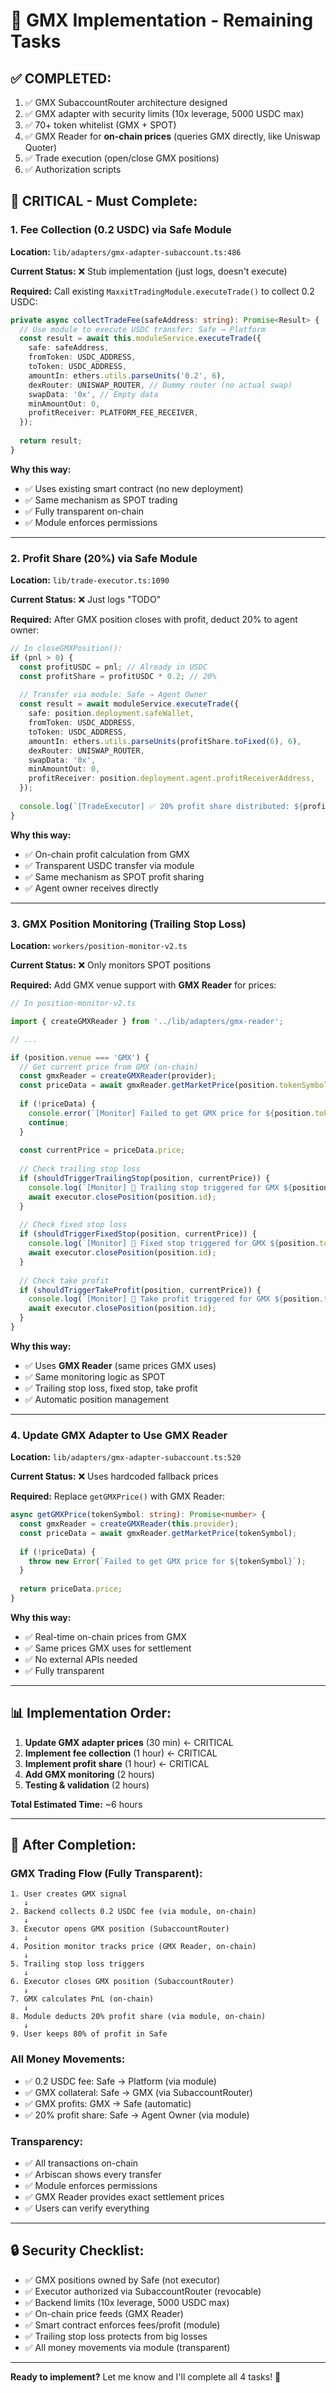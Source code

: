 # 🚧 GMX Implementation - Remaining Tasks

## ✅ COMPLETED:
1. ✅ GMX SubaccountRouter architecture designed
2. ✅ GMX adapter with security limits (10x leverage, 5000 USDC max)
3. ✅ 70+ token whitelist (GMX + SPOT)
4. ✅ GMX Reader for **on-chain prices** (queries GMX directly, like Uniswap Quoter)
5. ✅ Trade execution (open/close GMX positions)
6. ✅ Authorization scripts

## 🔴 CRITICAL - Must Complete:

### 1. **Fee Collection (0.2 USDC) via Safe Module**
**Location:** `lib/adapters/gmx-adapter-subaccount.ts:486`

**Current Status:** ❌ Stub implementation (just logs, doesn't execute)

**Required:** Call existing `MaxxitTradingModule.executeTrade()` to collect 0.2 USDC:

```typescript
private async collectTradeFee(safeAddress: string): Promise<Result> {
  // Use module to execute USDC transfer: Safe → Platform
  const result = await this.moduleService.executeTrade({
    safe: safeAddress,
    fromToken: USDC_ADDRESS,
    toToken: USDC_ADDRESS,
    amountIn: ethers.utils.parseUnits('0.2', 6),
    dexRouter: UNISWAP_ROUTER, // Dummy router (no actual swap)
    swapData: '0x', // Empty data
    minAmountOut: 0,
    profitReceiver: PLATFORM_FEE_RECEIVER,
  });
  
  return result;
}
```

**Why this way:**
- ✅ Uses existing smart contract (no new deployment)
- ✅ Same mechanism as SPOT trading
- ✅ Fully transparent on-chain
- ✅ Module enforces permissions

---

### 2. **Profit Share (20%) via Safe Module**
**Location:** `lib/trade-executor.ts:1090`

**Current Status:** ❌ Just logs "TODO"

**Required:** After GMX position closes with profit, deduct 20% to agent owner:

```typescript
// In closeGMXPosition():
if (pnl > 0) {
  const profitUSDC = pnl; // Already in USDC
  const profitShare = profitUSDC * 0.2; // 20%
  
  // Transfer via module: Safe → Agent Owner
  const result = await moduleService.executeTrade({
    safe: position.deployment.safeWallet,
    fromToken: USDC_ADDRESS,
    toToken: USDC_ADDRESS,
    amountIn: ethers.utils.parseUnits(profitShare.toFixed(6), 6),
    dexRouter: UNISWAP_ROUTER,
    swapData: '0x',
    minAmountOut: 0,
    profitReceiver: position.deployment.agent.profitReceiverAddress,
  });
  
  console.log(`[TradeExecutor] ✅ 20% profit share distributed: ${profitShare.toFixed(2)} USDC`);
}
```

**Why this way:**
- ✅ On-chain profit calculation from GMX
- ✅ Transparent USDC transfer via module
- ✅ Same mechanism as SPOT profit sharing
- ✅ Agent owner receives directly

---

### 3. **GMX Position Monitoring (Trailing Stop Loss)**
**Location:** `workers/position-monitor-v2.ts`

**Current Status:** ❌ Only monitors SPOT positions

**Required:** Add GMX venue support with **GMX Reader** for prices:

```typescript
// In position-monitor-v2.ts

import { createGMXReader } from '../lib/adapters/gmx-reader';

// ...

if (position.venue === 'GMX') {
  // Get current price from GMX (on-chain)
  const gmxReader = createGMXReader(provider);
  const priceData = await gmxReader.getMarketPrice(position.tokenSymbol);
  
  if (!priceData) {
    console.error(`[Monitor] Failed to get GMX price for ${position.tokenSymbol}`);
    continue;
  }
  
  const currentPrice = priceData.price;
  
  // Check trailing stop loss
  if (shouldTriggerTrailingStop(position, currentPrice)) {
    console.log(`[Monitor] 🛑 Trailing stop triggered for GMX ${position.tokenSymbol}`);
    await executor.closePosition(position.id);
  }
  
  // Check fixed stop loss
  if (shouldTriggerFixedStop(position, currentPrice)) {
    console.log(`[Monitor] 🛑 Fixed stop triggered for GMX ${position.tokenSymbol}`);
    await executor.closePosition(position.id);
  }
  
  // Check take profit
  if (shouldTriggerTakeProfit(position, currentPrice)) {
    console.log(`[Monitor] 🎯 Take profit triggered for GMX ${position.tokenSymbol}`);
    await executor.closePosition(position.id);
  }
}
```

**Why this way:**
- ✅ Uses **GMX Reader** (same prices GMX uses)
- ✅ Same monitoring logic as SPOT
- ✅ Trailing stop loss, fixed stop, take profit
- ✅ Automatic position management

---

### 4. **Update GMX Adapter to Use GMX Reader**
**Location:** `lib/adapters/gmx-adapter-subaccount.ts:520`

**Current Status:** ❌ Uses hardcoded fallback prices

**Required:** Replace `getGMXPrice()` with GMX Reader:

```typescript
async getGMXPrice(tokenSymbol: string): Promise<number> {
  const gmxReader = createGMXReader(this.provider);
  const priceData = await gmxReader.getMarketPrice(tokenSymbol);
  
  if (!priceData) {
    throw new Error(`Failed to get GMX price for ${tokenSymbol}`);
  }
  
  return priceData.price;
}
```

**Why this way:**
- ✅ Real-time on-chain prices from GMX
- ✅ Same prices GMX uses for settlement
- ✅ No external APIs needed
- ✅ Fully transparent

---

## 📊 Implementation Order:

1. **Update GMX adapter prices** (30 min) ← CRITICAL
2. **Implement fee collection** (1 hour) ← CRITICAL
3. **Implement profit share** (1 hour) ← CRITICAL
4. **Add GMX monitoring** (2 hours)
5. **Testing & validation** (2 hours)

**Total Estimated Time:** ~6 hours

---

## 🎯 After Completion:

### GMX Trading Flow (Fully Transparent):
```
1. User creates GMX signal
   ↓
2. Backend collects 0.2 USDC fee (via module, on-chain)
   ↓
3. Executor opens GMX position (SubaccountRouter)
   ↓
4. Position monitor tracks price (GMX Reader, on-chain)
   ↓
5. Trailing stop loss triggers
   ↓
6. Executor closes GMX position (SubaccountRouter)
   ↓
7. GMX calculates PnL (on-chain)
   ↓
8. Module deducts 20% profit share (via module, on-chain)
   ↓
9. User keeps 80% of profit in Safe
```

### All Money Movements:
- ✅ 0.2 USDC fee: Safe → Platform (via module)
- ✅ GMX collateral: Safe → GMX (via SubaccountRouter)
- ✅ GMX profits: GMX → Safe (automatic)
- ✅ 20% profit share: Safe → Agent Owner (via module)

### Transparency:
- ✅ All transactions on-chain
- ✅ Arbiscan shows every transfer
- ✅ Module enforces permissions
- ✅ GMX Reader provides exact settlement prices
- ✅ Users can verify everything

---

## 🔒 Security Checklist:

- ✅ GMX positions owned by Safe (not executor)
- ✅ Executor authorized via SubaccountRouter (revocable)
- ✅ Backend limits (10x leverage, 5000 USDC max)
- ✅ On-chain price feeds (GMX Reader)
- ✅ Smart contract enforces fees/profit (module)
- ✅ Trailing stop loss protects from big losses
- ✅ All money movements via module (transparent)

---

**Ready to implement?** Let me know and I'll complete all 4 tasks! 🚀

